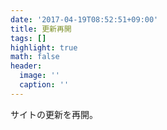 ```yaml
---
date: '2017-04-19T08:52:51+09:00'
title: 更新再開
tags: []
highlight: true
math: false
header:
  image: ''
  caption: ''
---
```

サイトの更新を再開。
